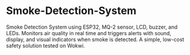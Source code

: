 # Smoke-Detection-System
Smoke Detection System using ESP32, MQ-2 sensor, LCD, buzzer, and LEDs. Monitors air quality in real time and triggers alerts with sound, display, and visual indicators when smoke is detected. A simple, low-cost safety solution tested on Wokwi.
